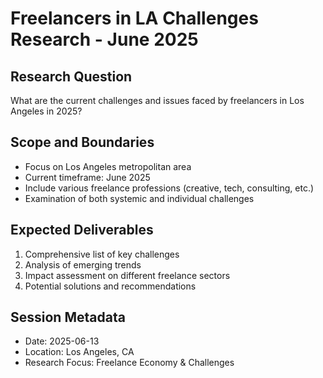 # Freelancers in LA Challenges Research - June 2025

## Research Question
What are the current challenges and issues faced by freelancers in Los Angeles in 2025?

## Scope and Boundaries
- Focus on Los Angeles metropolitan area
- Current timeframe: June 2025
- Include various freelance professions (creative, tech, consulting, etc.)
- Examination of both systemic and individual challenges

## Expected Deliverables
1. Comprehensive list of key challenges
2. Analysis of emerging trends
3. Impact assessment on different freelance sectors
4. Potential solutions and recommendations

## Session Metadata
- Date: 2025-06-13
- Location: Los Angeles, CA
- Research Focus: Freelance Economy & Challenges
